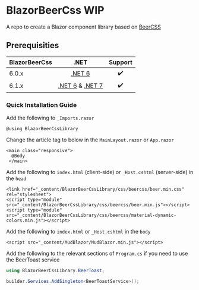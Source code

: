 # BlazorBeerCss WIP
A repo to create a Blazor component library based on [BeerCSS](https://github.com/beercss/beercss)

## Prerequisities
| BlazorBeerCss | .NET | Support |
| :--- | :---: | :---: |
| 6.0.x | [.NET 6](https://dotnet.microsoft.com/download/dotnet/6.0) | :heavy_check_mark: |
| 6.1.x | [.NET 6](https://dotnet.microsoft.com/download/dotnet/6.0) & [.NET 7](https://dotnet.microsoft.com/en-us/download/dotnet/7.0) | :heavy_check_mark: |

### Quick Installation Guide
Add the following to `_Imports.razor`
```razor
@using BlazorBeerCssLibrary
```
Change the article tag to below in the `MainLayout.razor` or `App.razor`
```razor
<main class="responsive">
  @Body
 </main>
```
Add the following to `index.html` (client-side) or `_Host.cshtml` (server-side) in the `head`
```razor
<link href="_content/BlazorBeerCssLibrary/css/beercss/beer.min.css" rel="stylesheet">
<script type="module" src="_content/BlazorBeerCssLibrary/css/beercss/beer.min.js"></script>
<script type="module" src="_content/BlazorBeerCssLibrary/css/beercss/material-dynamic-colors.min.js"></script>
```
Add the following to `index.html` or `_Host.cshtml` in the `body`
```razor
<script src="_content/MudBlazor/MudBlazor.min.js"></script>
```
Add the following to the relevant sections of `Program.cs` if you need to use the BeerToast service
```c#
using BlazorBeerCssLibrary.BeerToast;
```
```c#
builder.Services.AddSingleton<BeerToastService>();
```
